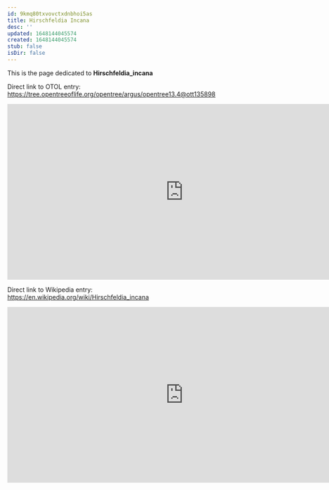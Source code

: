 ```yaml
---
id: 9kmq80txvovctxdnbhoi5as
title: Hirschfeldia Incana
desc: ''
updated: 1648144045574
created: 1648144045574
stub: false
isDir: false
---
```

This is the page dedicated to **Hirschfeldia_incana**


Direct link to OTOL entry: https://tree.opentreeoflife.org/opentree/argus/opentree13.4@ott135898



<html>
    <body>
    <iframe src="https://tree.opentreeoflife.org/opentree/argus/opentree13.4@ott135898"
    width="800" height="400" frameborder="0" allowfullscreen> </iframe>
    </body>
</html>
    


Direct link to Wikipedia entry: https://en.wikipedia.org/wiki/Hirschfeldia_incana



<html>
    <body>
    <iframe src="https://en.wikipedia.org/wiki/Hirschfeldia_incana"
    width="800" height="400" frameborder="0" allowfullscreen> </iframe>
    </body>
</html>
    
